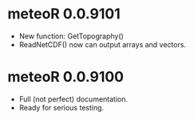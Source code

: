 # meteoR 0.0.9101
- New function: GetTopography()
- ReadNetCDF() now can output arrays and vectors. 

# meteoR 0.0.9100
- Full (not perfect) documentation.
- Ready for serious testing.
